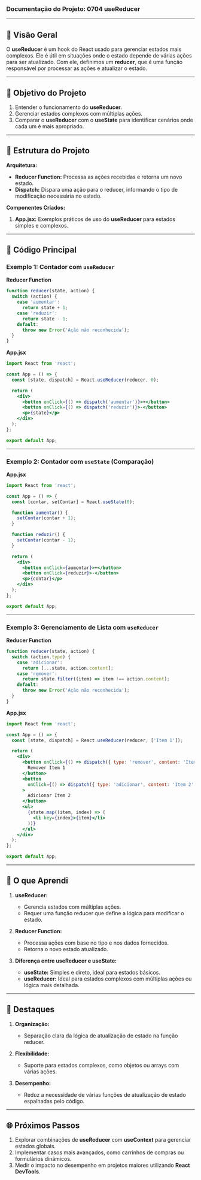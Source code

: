 ### Documentação do Projeto: **0704 useReducer**

---

## 📖 Visão Geral

O **useReducer** é um hook do React usado para gerenciar estados mais complexos. Ele é útil em situações onde o estado depende de várias ações para ser atualizado. Com ele, definimos um **reducer**, que é uma função responsável por processar as ações e atualizar o estado.

---

## 🎯 Objetivo do Projeto

1. Entender o funcionamento do **useReducer**.
2. Gerenciar estados complexos com múltiplas ações.
3. Comparar o **useReducer** com o **useState** para identificar cenários onde cada um é mais apropriado.

---

## 📄 Estrutura do Projeto

**Arquitetura:**
- **Reducer Function:** Processa as ações recebidas e retorna um novo estado.
- **Dispatch:** Dispara uma ação para o reducer, informando o tipo de modificação necessária no estado.

**Componentes Criados:**
1. **App.jsx:** Exemplos práticos de uso do **useReducer** para estados simples e complexos.

---

## 🔧 Código Principal

### **Exemplo 1: Contador com `useReducer`**

**Reducer Function**

```jsx
function reducer(state, action) {
  switch (action) {
    case 'aumentar':
      return state + 1;
    case 'reduzir':
      return state - 1;
    default:
      throw new Error('Ação não reconhecida');
  }
}
```

**App.jsx**

```jsx
import React from 'react';

const App = () => {
  const [state, dispatch] = React.useReducer(reducer, 0);

  return (
    <div>
      <button onClick={() => dispatch('aumentar')}>+</button>
      <button onClick={() => dispatch('reduzir')}>-</button>
      <p>{state}</p>
    </div>
  );
};

export default App;
```

---

### **Exemplo 2: Contador com `useState` (Comparação)**

**App.jsx**

```jsx
import React from 'react';

const App = () => {
  const [contar, setContar] = React.useState(0);

  function aumentar() {
    setContar(contar + 1);
  }

  function reduzir() {
    setContar(contar - 1);
  }

  return (
    <div>
      <button onClick={aumentar}>+</button>
      <button onClick={reduzir}>-</button>
      <p>{contar}</p>
    </div>
  );
};

export default App;
```

---

### **Exemplo 3: Gerenciamento de Lista com `useReducer`**

**Reducer Function**

```jsx
function reducer(state, action) {
  switch (action.type) {
    case 'adicionar':
      return [...state, action.content];
    case 'remover':
      return state.filter((item) => item !== action.content);
    default:
      throw new Error('Ação não reconhecida');
  }
}
```

**App.jsx**

```jsx
import React from 'react';

const App = () => {
  const [state, dispatch] = React.useReducer(reducer, ['Item 1']);

  return (
    <div>
      <button onClick={() => dispatch({ type: 'remover', content: 'Item 1' })}>
        Remover Item 1
      </button>
      <button
        onClick={() => dispatch({ type: 'adicionar', content: 'Item 2' })}
      >
        Adicionar Item 2
      </button>
      <ul>
        {state.map((item, index) => (
          <li key={index}>{item}</li>
        ))}
      </ul>
    </div>
  );
};

export default App;
```

---

## 🧠 O que Aprendi

1. **useReducer:**
   - Gerencia estados com múltiplas ações.
   - Requer uma função reducer que define a lógica para modificar o estado.

2. **Reducer Function:**
   - Processa ações com base no tipo e nos dados fornecidos.
   - Retorna o novo estado atualizado.

3. **Diferença entre useReducer e useState:**
   - **useState:** Simples e direto, ideal para estados básicos.
   - **useReducer:** Ideal para estados complexos com múltiplas ações ou lógica mais detalhada.

---

## 🌟 Destaques

1. **Organização:**
   - Separação clara da lógica de atualização de estado na função reducer.

2. **Flexibilidade:**
   - Suporte para estados complexos, como objetos ou arrays com várias ações.

3. **Desempenho:**
   - Reduz a necessidade de várias funções de atualização de estado espalhadas pelo código.

---

## 🌐 Próximos Passos

1. Explorar combinações de **useReducer** com **useContext** para gerenciar estados globais.
2. Implementar casos mais avançados, como carrinhos de compras ou formulários dinâmicos.
3. Medir o impacto no desempenho em projetos maiores utilizando **React DevTools**.